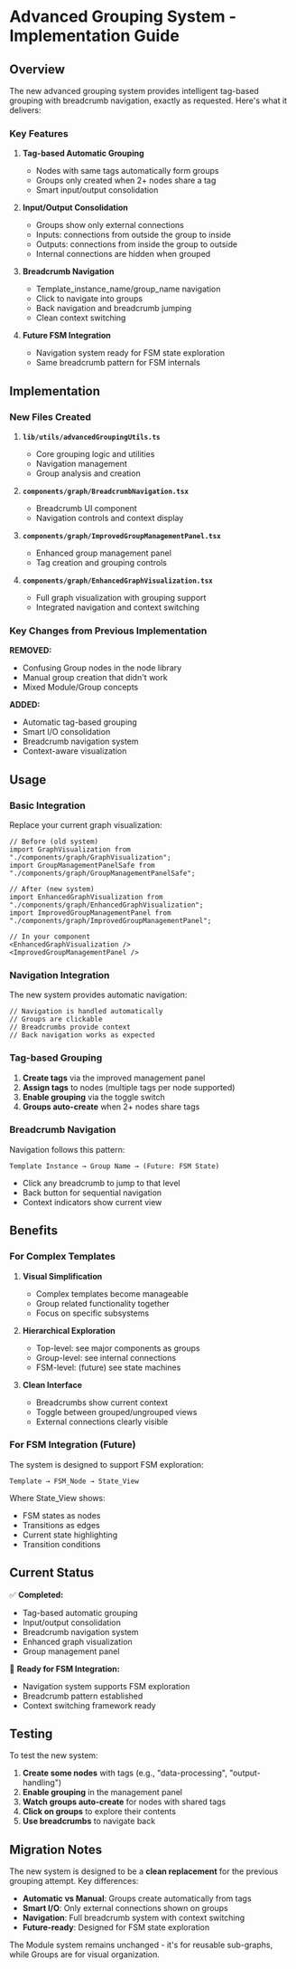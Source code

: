 # Advanced Grouping System - Implementation Guide

## Overview

The new advanced grouping system provides intelligent tag-based grouping with breadcrumb navigation, exactly as requested. Here's what it delivers:

### Key Features

1. **Tag-based Automatic Grouping**
   - Nodes with same tags automatically form groups
   - Groups only created when 2+ nodes share a tag
   - Smart input/output consolidation

2. **Input/Output Consolidation**
   - Groups show only external connections
   - Inputs: connections from outside the group to inside
   - Outputs: connections from inside the group to outside
   - Internal connections are hidden when grouped

3. **Breadcrumb Navigation**
   - Template_instance_name/group_name navigation
   - Click to navigate into groups
   - Back navigation and breadcrumb jumping
   - Clean context switching

4. **Future FSM Integration**
   - Navigation system ready for FSM state exploration
   - Same breadcrumb pattern for FSM internals

## Implementation

### New Files Created

1. **`lib/utils/advancedGroupingUtils.ts`**
   - Core grouping logic and utilities
   - Navigation management
   - Group analysis and creation

2. **`components/graph/BreadcrumbNavigation.tsx`**
   - Breadcrumb UI component
   - Navigation controls and context display

3. **`components/graph/ImprovedGroupManagementPanel.tsx`**
   - Enhanced group management panel
   - Tag creation and grouping controls

4. **`components/graph/EnhancedGraphVisualization.tsx`**
   - Full graph visualization with grouping support
   - Integrated navigation and context switching

### Key Changes from Previous Implementation

**REMOVED:**
- Confusing Group nodes in the node library
- Manual group creation that didn't work
- Mixed Module/Group concepts

**ADDED:**
- Automatic tag-based grouping
- Smart I/O consolidation
- Breadcrumb navigation system
- Context-aware visualization

## Usage

### Basic Integration

Replace your current graph visualization:

```tsx
// Before (old system)
import GraphVisualization from "./components/graph/GraphVisualization";
import GroupManagementPanelSafe from "./components/graph/GroupManagementPanelSafe";

// After (new system)
import EnhancedGraphVisualization from "./components/graph/EnhancedGraphVisualization";
import ImprovedGroupManagementPanel from "./components/graph/ImprovedGroupManagementPanel";

// In your component
<EnhancedGraphVisualization />
<ImprovedGroupManagementPanel />
```

### Navigation Integration

The new system provides automatic navigation:

```tsx
// Navigation is handled automatically
// Groups are clickable
// Breadcrumbs provide context
// Back navigation works as expected
```

### Tag-based Grouping

1. **Create tags** via the improved management panel
2. **Assign tags** to nodes (multiple tags per node supported)
3. **Enable grouping** via the toggle switch
4. **Groups auto-create** when 2+ nodes share tags

### Breadcrumb Navigation

Navigation follows this pattern:

```
Template Instance → Group Name → (Future: FSM State)
```

- Click any breadcrumb to jump to that level
- Back button for sequential navigation
- Context indicators show current view

## Benefits

### For Complex Templates

1. **Visual Simplification**
   - Complex templates become manageable
   - Group related functionality together
   - Focus on specific subsystems

2. **Hierarchical Exploration**
   - Top-level: see major components as groups
   - Group-level: see internal connections
   - FSM-level: (future) see state machines

3. **Clean Interface**
   - Breadcrumbs show current context
   - Toggle between grouped/ungrouped views
   - External connections clearly visible

### For FSM Integration (Future)

The system is designed to support FSM exploration:

```
Template → FSM_Node → State_View
```

Where State_View shows:
- FSM states as nodes
- Transitions as edges
- Current state highlighting
- Transition conditions

## Current Status

✅ **Completed:**
- Tag-based automatic grouping
- Input/output consolidation
- Breadcrumb navigation system
- Enhanced graph visualization
- Group management panel

🔄 **Ready for FSM Integration:**
- Navigation system supports FSM exploration
- Breadcrumb pattern established
- Context switching framework ready

## Testing

To test the new system:

1. **Create some nodes** with tags (e.g., "data-processing", "output-handling")
2. **Enable grouping** in the management panel
3. **Watch groups auto-create** for nodes with shared tags
4. **Click on groups** to explore their contents
5. **Use breadcrumbs** to navigate back

## Migration Notes

The new system is designed to be a **clean replacement** for the previous grouping attempt. Key differences:

- **Automatic vs Manual**: Groups create automatically from tags
- **Smart I/O**: Only external connections shown on groups
- **Navigation**: Full breadcrumb system with context switching
- **Future-ready**: Designed for FSM state exploration

The Module system remains unchanged - it's for reusable sub-graphs, while Groups are for visual organization.